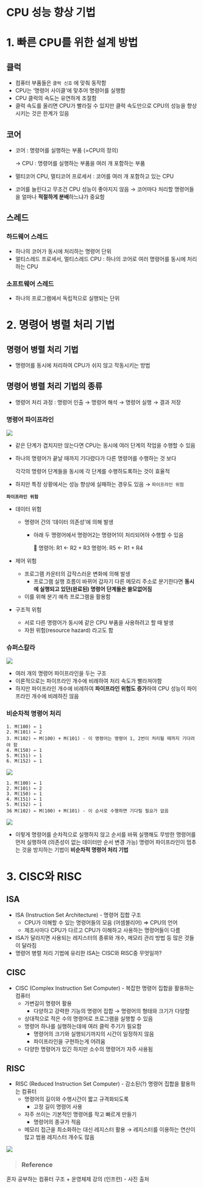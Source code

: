 # CPU 성능 향상 기법

# 1. 빠른 CPU를 위한 설계 방법

## 클럭

- 컴퓨터 부품들은 `클럭 신호` 에 맞춰 동작함
- CPU는 ‘명령어 사이클’에 맞추어 명령어를 실행함
- CPU 클럭의 속도는 유연하게 조절함
- 클럭 속도를 올리면 CPU가 빨라질 수 있지만 
클럭 속도만으로 CPU의 성능을 향상시키는 것은 한계가 있음

## 코어

- 코어 : 명령어를 실행하는 부품 (=CPU의 정의)
    
    → CPU : 명령어를 실행하는 부품을 여러 개 포함하는 부품
    
- 멀티코어 CPU, 멀티코어 프로세서 : 코어를 여러 개 포함하고 있는 CPU
- 코어를 늘린다고 무조건 CPU 성능이 좋아지지 않음 
→ 코어마다 처리할 명령어들을 얼마나 **적절하게 분배**하느냐가 중요함

## 스레드

### 하드웨어 스레드

- 하나의 코어가 동시에 처리하는 명령어 단위
- 멀티스레드 프로세서, 멀티스레드 CPU : 하나의 코어로 여러 명령어를 동시에 처리하는 CPU

### 소프트웨어 스레드

- 하나의 프로그램에서 독립적으로 실행되는 단위

# 2. 명령어 병렬 처리 기법

## 명령어 병렬 처리 기법

- 명령어를 동시에 처리하여 CPU가 쉬지 않고 작동시키는 방법

## 명령어 병렬 처리 기법의 종류

- 명령어 처리 과정 
: 명령어 인출 → 명령어 해석 → 명령어 실행 → 결과 저장

### 명령어 파이프라인 
![](https://velog.velcdn.com/images/sukk/post/a07b8b3b-bb34-4e2e-af1b-071d687c7eb3/image.png)


- 같은 단계가 겹치지만 않는다면 CPU는 동시에 여러 단계의 작업을 수행할 수 있음
- 하나의 명령어가 끝날 때까지 기다렸다가 다른 명령어를 수행하는 것 보다
    
    각각의 명령어 단계들을 동시에 각 단계를 수행하도록하는 것이 효율적
    
- 하지만 특정 상황에서는 성능 향상에 실패하는 경우도 있음 → `파이프라인 위험`

**`파이프라인 위험`**

- 데이터 위험
    - 명령어 간의 ‘데이터 의존성’에 의해 발생
        - 아래 두 명령어에서 명령어2는 명령어1이 처리되어야 수행할 수 있음
            
            <aside>
            📌 명령어: R1 ← R2 + R3
            명령어: R5 ← R1 + R4
            
            </aside>
            
- 제어 위험
    - 프로그램 카운터의 갑작스러운 변화에 의해 발생
        - 프로그램 실행 흐름이 바뀌어 갑자기 다른 메모리 주소로 분기한다면 
        **동시에 실행되고 있던(완료된) 명령어 단계들은 쓸모없어짐**
    - 이를 위해 분기 예측 프로그램을 활용함
- 구조적 위험
    - 서로 다른 명령어가 동시에 같은 CPU 부품을 사용하려고 할 때 발생
    - 자원 위험(resource hazard) 라고도 함

### 슈퍼스칼라
![](https://velog.velcdn.com/images/sukk/post/06c10278-c4cd-4d00-bf12-85116c198104/image.png)


- 여러 개의 명령어 파이프라인을 두는 구조
- 이론적으로는 파이프라인 개수에 비례하여 처리 속도가 빨라져야함
- 하지만 파이프라인 개수에 비례하여 **파이프라인 위험도 증가**하여 CPU 성능이 파이프라인 개수에 비례하진 않음

### 비순차적 명령어 처리


```
1. M(100) ← 1
2. M(101) ← 2
3. M(102) ← M(100) + M(101) - 이 명령어는 명령어 1, 2번이 처리될 때까지 기다려야 함
4. M(150) ← 1
5. M(151) ← 1
6. M(152) ← 1
```
![](https://velog.velcdn.com/images/sukk/post/bc64d9b1-41d2-4055-a33a-a81920e5db8d/image.png)
```
1. M(100) ← 1
2. M(101) ← 2
3. M(150) ← 1
4. M(151) ← 1
5. M(152) ← 1
36 M(102) ← M(100) + M(101) - 이 순서로 수행하면 기다릴 필요가 없음
```
![](https://velog.velcdn.com/images/sukk/post/36e14a68-947d-4869-8cbe-be72f5b8e549/image.png)



- 이렇게 명령어를 순차적으로 실행하지 않고 
순서를 바꿔 실행해도 무방한 명령어를 먼저 실행하여 (의존성이 없는 데이터만 순서 변경 가능)
명령어 파이프라인이 멈추는 것을 방지하는 기법이 **비순차적 명령어 처리 기법**

# 3. CISC와 RISC

## ISA

- ISA (Instruction Set Architecture) - 명령어 집합 구조
    - CPU가 이해할 수 있는 명령어들의 모음 (어셈블리어) ⇒ CPU의 언어
    - 제조사마다 CPU가 다르고 CPU가 이해하고 사용하는 명령어들이 다름
- ISA가 달라지면 사용되는 레지스터의 종류와 개수, 메모리 관리 방법 등 많은 것들이 달라짐
- 명령어 병렬 처리 기법에 유리한 ISA는 CISC와 RISC중 무엇일까?

 

## CISC

- CISC (Complex Instruction Set Computer) - 복잡한 명령어 집합을 활용하는 컴퓨터
    - 가변길이 명령어 활용
        - 다양하고 강력한 기능의 명령어 집합 → 명령어의 형태와 크기가 다양함
    - 상대적으로 적은 수의 명령어로 프로그램을 실행할 수 있음
    - 명령어 하나를 실행하는데에 여러 클럭 주기가 필요함
        - 명령어의 크기와 실행되기까지의 시간이 일정하지 않음
        - 파이프라인을 구현하는게 어려움
    - 다양한 명령어가 있긴 하지만 소수의 명령어가 자주 사용됨

## RISC

- RISC (Reduced Instruction Set Computer) - 감소된(?) 명령어 집합을 활용하는 컴퓨터
    - 명령어의 길이와 수행시간이 짧고 규격화되도록
        - 고정 길이 명령어 사용
    - 자주 쓰이는 기본적인 명령어를 작고 빠르게 만들기
        - 명령어의 종규가 적음
    - 메모리 접근을 최소화하는 대신 레지스터 활용 
    → 레지스터를 이용하는 연산이 많고 범용 레지스터 개수도 많음

![](https://velog.velcdn.com/images/sukk/post/8c109acf-f38d-4e66-bec4-dfbea3fd4472/image.png)


> ### Reference
혼자 공부하는 컴퓨터 구조 + 운영체제 강의 (인프런) - 사진 출처